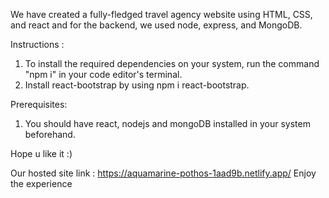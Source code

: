 We have created a fully-fledged travel agency website using HTML, CSS, and react and for the backend, we used node, express, and MongoDB. 

Instructions :
1. To install the required dependencies on your system, run the command "npm i" in your code editor's terminal.
2. Install react-bootstrap by using npm i react-bootstrap. 

Prerequisites:
1. You should have react, nodejs and mongoDB installed in your system beforehand.

Hope u like it :)

Our hosted site link : https://aquamarine-pothos-1aad9b.netlify.app/
Enjoy the experience

